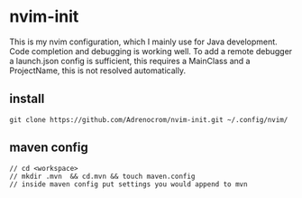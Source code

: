 nvim-init
=========

This is my nvim configuration, which I mainly use for Java development.
Code completion and debugging is working well.
To add a remote debugger a launch.json config is sufficient,
this requires a MainClass and a ProjectName, this is not resolved automatically.

install
-------

    git clone https://github.com/Adrenocrom/nvim-init.git ~/.config/nvim/

maven config
------------

    // cd <workspace>
    // mkdir .mvn  && cd.mvn && touch maven.config
    // inside maven config put settings you would append to mvn
